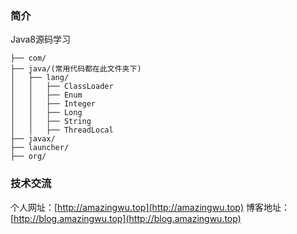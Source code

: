 ### 简介

Java8源码学习

```
├── com/
├── java/(常用代码都在此文件夹下)
│   ├── lang/
│   │   ├── ClassLoader
│   │   ├── Enum
│   │   ├── Integer
│   │   ├── Long
│   │   ├── String
│   │   ├── ThreadLocal
├── javax/
├── launcher/
├── org/
```

### 技术交流
个人网址：[http://amazingwu.top](http://amazingwu.top)
博客地址：[http://blog.amazingwu.top](http://blog.amazingwu.top)
